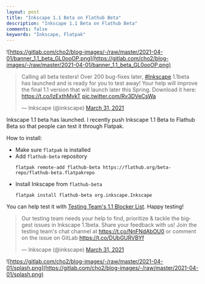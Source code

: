 ```yaml
---
layout: post
title: "Inkscape 1.1 Beta on Flathub Beta"
description: "Inkscape 1.1 Beta on Flathub Beta"
comments: false
keywords: "Inkscape, Flatpak"
---
```


![https://gitlab.com/cho2/blog-images/-/raw/master/2021-04-01/banner_1.1_beta_GL0ooOP.png](https://gitlab.com/cho2/blog-images/-/raw/master/2021-04-01/banner_1.1_beta_GL0ooOP.png)

<blockquote class="twitter-tweet"><p lang="en" dir="ltr">Calling all beta testers! Over 200 bug-fixes later, <a href="https://twitter.com/hashtag/Inkscape?src=hash&amp;ref_src=twsrc%5Etfw">#Inkscape</a> 1.1beta has launched and is ready for you to test away! Your help will improve the final 1.1 version that will launch later this Spring. Download it here: <a href="https://t.co/IzExthMvkT">https://t.co/IzExthMvkT</a> <a href="https://t.co/Rv3DVeCsWa">pic.twitter.com/Rv3DVeCsWa</a></p>&mdash; Inkscape (@inkscape) <a href="https://twitter.com/inkscape/status/1377055818827370497?ref_src=twsrc%5Etfw">March 31, 2021</a></blockquote> <script async src="https://platform.twitter.com/widgets.js" charset="utf-8"></script>

Inkscape 1.1 beta has launched. I recently push Inkscape 1.1 Beta to Flathub Beta so that people can test it through Flatpak.

How to install:

* Make sure `flatpak` is installed
* Add `flathub-beta` repository
  ```
  flatpak remote-add flathub-beta https://flathub.org/beta-repo/flathub-beta.flatpakrepo
  ```
* Install Inkscape from `flathub-beta`
  ```
  flatpak install flathub-beta org.inkscape.Inkscape
  ```

You can help test it with [Testing Team's 1.1 Blocker List](https://gitlab.com/inkscape/inkscape/-/issues/2316). Happy testing!

<blockquote class="twitter-tweet"><p lang="en" dir="ltr">Our testing team needs your help to find, prioritize &amp; tackle the biggest issues in Inkscape 1.1beta. Share your feedback with us! Join the testing team&#39;s chat channel at <a href="https://t.co/NnFNdAbOU0">https://t.co/NnFNdAbOU0</a> or comment on the issue on GitLab <a href="https://t.co/DUbGURVBYf">https://t.co/DUbGURVBYf</a></p>&mdash; Inkscape (@inkscape) <a href="https://twitter.com/inkscape/status/1377229178471378948?ref_src=twsrc%5Etfw">March 31, 2021</a></blockquote> <script async src="https://platform.twitter.com/widgets.js" charset="utf-8"></script>

![https://gitlab.com/cho2/blog-images/-/raw/master/2021-04-01/splash.png](https://gitlab.com/cho2/blog-images/-/raw/master/2021-04-01/splash.png)

